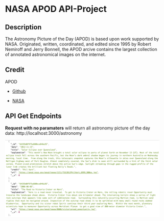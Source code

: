 # NASA APOD API-Project

## Description
The Astronomy Picture of the Day (APOD) is based upon work supported by NASA. Originated, written, coordinated, and edited since 1995 by Robert Nemiroff and Jerry Bonnell, the APOD arcive contains the largest collection of annotated astronomical images on the internet.


## Credit
APOD
- [Github](https://github.com/nasa/apod-api)
* [NASA](https://api.nasa.gov/)

## API Get Endpoints

**Request with no paramaters**
will return all astronomy picture of the day data: http://localhost:3000/astronomy

<img src="assets/reqNoParams.png">


<!-- DESCRIBE ALL END POINTS

example of get all: 
getAPODS - http://localhost:3000/astronomy
getAPOD - http://localhost:3000/astronomy/id/64349f33ec33ccc4823dd13c

use postman
createAPOD - use postman POST http://localhost:3000/astronomy

{
    "date": "string",
    "title": "string",
    "explanation": "string"",
    "credit": "string",
    "url": "string",
}


updateAPOD - PUT EXAMPLE OF AN UPDATE PATH AT END PUT IN ID TO UPDATE http://localhost:3000/astronomy/id/64349f33ec33ccc4823dd13c
deleteAPOD - PUT EXAMPLE OF DELETE PATH USING AN ID http://localhost:3000/astronomy/id/64349f33ec33ccc4823dd13c
-->